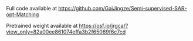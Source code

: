 Full code available at https://github.com/GaiJingze/Semi-supervised-SAR-opt-Matching

Pretrained weight available at https://osf.io/jrgca/?view_only=82a00ee861074effa3b2f65069f6c7cd